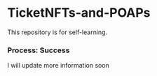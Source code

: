 # TicketNFTs-and-POAPs
This repository is for self-learning.

### Process: Success

I will update more information soon
